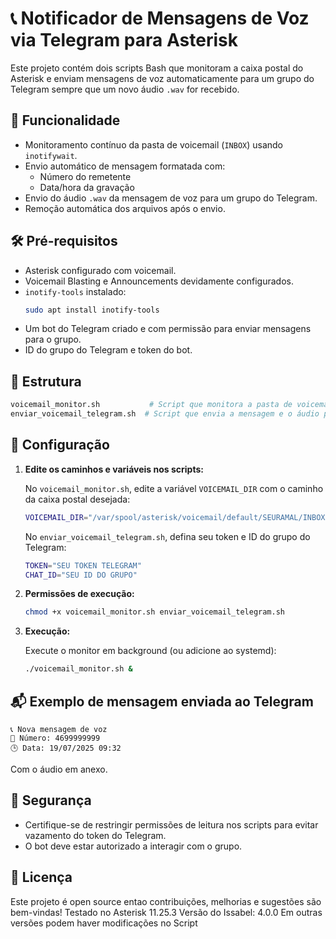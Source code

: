 # 📞 Notificador de Mensagens de Voz via Telegram para Asterisk

Este projeto contém dois scripts Bash que monitoram a caixa postal do Asterisk e enviam mensagens de voz automaticamente para um grupo do Telegram sempre que um novo áudio `.wav` for recebido.

## 🚀 Funcionalidade

- Monitoramento contínuo da pasta de voicemail (`INBOX`) usando `inotifywait`.
- Envio automático de mensagem formatada com:
  - Número do remetente
  - Data/hora da gravação
- Envio do áudio `.wav` da mensagem de voz para um grupo do Telegram.
- Remoção automática dos arquivos após o envio.

## 🛠️ Pré-requisitos

- Asterisk configurado com voicemail.
- Voicemail Blasting e Announcements devidamente configurados.
- `inotify-tools` instalado:
  ```bash
  sudo apt install inotify-tools
  ```
- Um bot do Telegram criado e com permissão para enviar mensagens para o grupo.
- ID do grupo do Telegram e token do bot.

## 📁 Estrutura

```bash
voicemail_monitor.sh           # Script que monitora a pasta de voicemail
enviar_voicemail_telegram.sh  # Script que envia a mensagem e o áudio para o Telegram
```

## 🧩 Configuração

1. **Edite os caminhos e variáveis nos scripts:**

   No `voicemail_monitor.sh`, edite a variável `VOICEMAIL_DIR` com o caminho da caixa postal desejada:

   ```bash
   VOICEMAIL_DIR="/var/spool/asterisk/voicemail/default/SEURAMAL/INBOX"
   ```

   No `enviar_voicemail_telegram.sh`, defina seu token e ID do grupo do Telegram:

   ```bash
   TOKEN="SEU TOKEN TELEGRAM"
   CHAT_ID="SEU ID DO GRUPO"
   ```

2. **Permissões de execução:**

   ```bash
   chmod +x voicemail_monitor.sh enviar_voicemail_telegram.sh
   ```

3. **Execução:**

   Execute o monitor em background (ou adicione ao systemd):

   ```bash
   ./voicemail_monitor.sh &
   ```

## 📬 Exemplo de mensagem enviada ao Telegram

```
📞 Nova mensagem de voz  
👤 Número: 4699999999  
🕒 Data: 19/07/2025 09:32
```

Com o áudio em anexo.

## 🔐 Segurança

- Certifique-se de restringir permissões de leitura nos scripts para evitar vazamento do token do Telegram.
- O bot deve estar autorizado a interagir com o grupo.

## 📄 Licença

Este projeto é open source entao contribuições, melhorias e sugestões são bem-vindas!
Testado no Asterisk 11.25.3
Versão do Issabel: 4.0.0
Em outras versões podem haver modificações no Script

